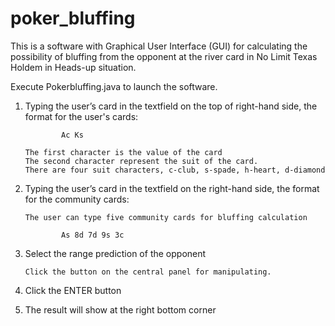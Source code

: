 # poker_bluffing

This is a software with Graphical User Interface (GUI) for calculating the possibility of bluffing from the opponent at the river card in No Limit Texas Holdem in Heads-up situation.

Execute Pokerbluffing.java to launch the software.

1.	Typing the user’s card in the textfield on the top of right-hand side, the format for the user's cards:

                Ac Ks

        The first character is the value of the card 
        The second character represent the suit of the card.
        There are four suit characters, c-club, s-spade, h-heart, d-diamond

2.	Typing the user’s card in the textfield on the right-hand side, the format for the community cards:

        The user can type five community cards for bluffing calculation

                As 8d 7d 9s 3c

3.	Select the range prediction of the opponent

        Click the button on the central panel for manipulating.

4.	Click the ENTER button

5.	The result will show at the right bottom corner


